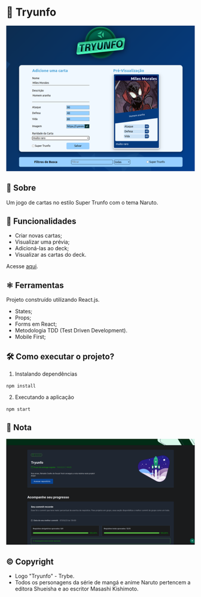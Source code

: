 # 🎴 Tryunfo

<img src='./src/images/tryunfo1.png' alt='tryunfo '/>

## 📘 Sobre

Um jogo de cartas no estilo Super Trunfo com o tema Naruto.

## 🧩 Funcionalidades

- Criar novas cartas;
- Visualizar uma prévia;
- Adicioná-las ao deck;
- Visualizar as cartas do deck.

Acesse [aqui](https://coelhoreinaldo.github.io/tryunfo).

## ⚛️ Ferramentas

Projeto construído utilizando React.js.

- States;
- Props;
- Forms em React;
- Metodologia TDD (Test Driven Development).
- Mobile First;

## 🛠️ Como executar o projeto?

1. Instalando dependências

`npm install`

2. Executando a aplicação

`npm start`

## 📝 Nota

<img src='./src/images/grade.png' alt='nota final'/>

## ©️ Copyright

- Logo "Tryunfo" - Trybe.
- Todos os personagens da série de mangá e anime Naruto pertencem a editora Shueisha e ao escritor Masashi Kishimoto.
